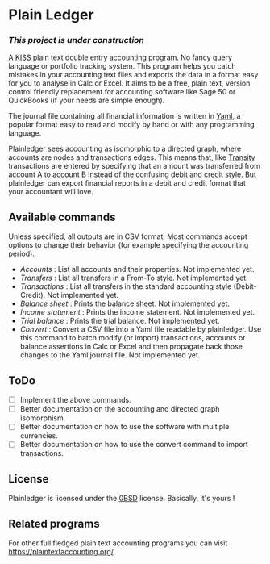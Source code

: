 # Plain Ledger

### *This project is under construction*

A [KISS](https://en.wikipedia.org/wiki/KISS_principle) plain text double entry
accounting program. No fancy query language or portfolio tracking system. This
program helps you catch mistakes in your accounting text files and exports the
data in a format easy for you to analyse in Calc or Excel. It aims to be a free,
plain text, version control friendly replacement for accounting software like
Sage 50 or QuickBooks (if your needs are simple enough).

The journal file containing all financial information is written in
[Yaml](https://yaml.org/), a popular format easy to read and modify by hand or
with any programming language.

Plainledger sees accounting as isomorphic to a directed graph, where accounts
are nodes and transactions edges. This means that, like
[Transity](https://github.com/feramhq/transity) transactions are entered by
specifying that an amount was transferred from account A to account B instead of
the confusing debit and credit style. But plainledger can export financial
reports in a debit and credit format that your accountant will love.

## Available commands
Unless specified, all outputs are in CSV format. Most commands accept options
to change their behavior (for example specifying the accounting period).

- *Accounts* : List all accounts and their properties. Not implemented yet.
- *Transfers* : List all transfers in a From-To style. Not implemented yet.
- *Transactions* : List all transfers in the standard accounting
  style (Debit-Credit). Not implemented yet.
- *Balance sheet* : Prints the balance sheet. Not implemented yet.
- *Income statement* : Prints the income statement. Not implemented yet.
- *Trial balance* : Prints the trial balance. Not implemented yet.
- *Convert* : Convert a CSV file into a Yaml file readable by plainledger.
  Use this command to batch modify (or import) transactions, accounts or balance assertions
  in Calc or Excel and then propagate back those changes to the Yaml journal file. Not implemented yet.

## ToDo
- [ ] Implement the above commands.
- [ ] Better documentation on the accounting and directed graph isomorphism.
- [ ] Better documentation on how to use the software with multiple currencies.
- [ ] Better documentation on how to use the convert command to import transactions.

## License
Plainledger is licensed under the [0BSD](https://opensource.org/licenses/0BSD)
license. Basically, it's yours !

## Related programs

For other full fledged plain text accounting programs you can visit
https://plaintextaccounting.org/.
